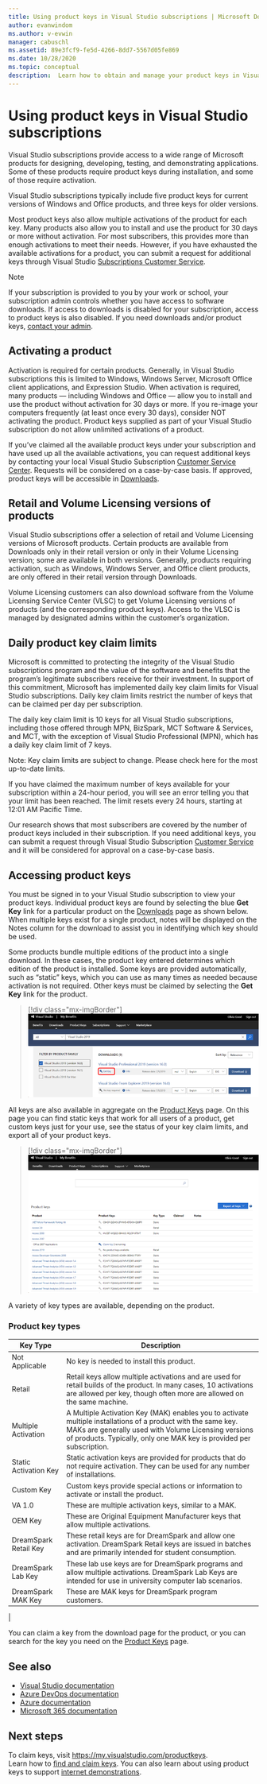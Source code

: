 ```yaml
---
title: Using product keys in Visual Studio subscriptions | Microsoft Docs
author: evanwindom
ms.author: v-evwin
manager: cabuschl
ms.assetid: 89e3fcf9-fe5d-4266-8dd7-5567d05fe869
ms.date: 10/28/2020
ms.topic: conceptual
description:  Learn how to obtain and manage your product keys in Visual Studio subscriptions.
---
```


# Using product keys in Visual Studio subscriptions

Visual Studio subscriptions provide access to a wide range of Microsoft products for designing, developing, testing, and demonstrating applications. Some of these products require product keys during installation, and some of those require activation.

Visual Studio subscriptions typically include five product keys for current versions of Windows and Office products, and three keys for older versions.

Most product keys also allow multiple activations of the product for each key.  Many products also allow you to install and use the product for 30 days or more without activation.  For most subscribers, this provides more than enough activations to meet their needs.  However, if you have exhausted the available activations for a product, you can submit a request for additional keys through Visual Studio [Subscriptions Customer Service](https://visualstudio.microsoft.com/subscriptions/support/).

> [!NOTE]
> If your subscription is provided to you by your work or school, your subscription admin controls whether you have access to software downloads.  If access to downloads is disabled for your subscription, access to product keys is also disabled.  If you need downloads and/or product keys, [contact your admin](contact-my-admin.md).

## Activating a product
Activation is required for certain products.  Generally, in Visual Studio subscriptions this is limited to Windows, Windows Server, Microsoft Office client applications, and Expression Studio. When activation is required, many products — including Windows and Office — allow you to install and use the product without activation for 30 days or more. If you re-image your computers frequently (at least once every 30 days), consider NOT activating the product. Product keys supplied as part of your Visual Studio subscription do not allow unlimited activations of a product.

If you’ve claimed all the available product keys under your subscription and have used up all the available activations, you can request additional keys by contacting your local Visual Studio Subscription [Customer Service Center](https://visualstudio.microsoft.com/subscriptions/support/). Requests will be considered on a case-by-case basis. If approved, product keys will be accessible in [Downloads](https://my.visualstudio.com/downloads).

## Retail and Volume Licensing versions of products
Visual Studio subscriptions offer a selection of retail and Volume Licensing versions of Microsoft products. Certain products are available from Downloads only in their retail version or only in their Volume Licensing version; some are available in both versions. Generally, products requiring activation, such as Windows, Windows Server, and Office client products, are only offered in their retail version through Downloads.

Volume Licensing customers can also download software from the Volume Licensing Service Center (VLSC) to get Volume Licensing versions of products (and the corresponding product keys).  Access to the VLSC is managed by designated admins within the customer’s organization.

## Daily product key claim limits
Microsoft is committed to protecting the integrity of the Visual Studio subscriptions program and the value of the software and benefits that the program’s legitimate subscribers receive for their investment. In support of this commitment, Microsoft has implemented daily key claim limits for Visual Studio subscriptions. Daily key claim limits restrict the number of keys that can be claimed per day per subscription.

The daily key claim limit is 10 keys for all Visual Studio subscriptions, including those offered through MPN, BizSpark, MCT Software & Services, and MCT, with the exception of Visual Studio Professional (MPN), which has a daily key claim limit of 7 keys.

Note: Key claim limits are subject to change. Please check here for the most up-to-date limits.

If you have claimed the maximum number of keys available for your subscription within a 24-hour period, you will see an error telling you that your limit has been reached. The limit resets every 24 hours, starting at 12:01 AM Pacific Time.

Our research shows that most subscribers are covered by the number of product keys included in their subscription. If you need additional keys, you can submit a request through Visual Studio Subscription [Customer Service](https://visualstudio.microsoft.com/subscriptions/support/) and it will be considered for approval on a case-by-case basis.

## Accessing product keys
You must be signed in to your Visual Studio subscription to view your product keys. Individual product keys are found by selecting the blue **Get Key** link for a particular product on the [Downloads](https://my.visualstudio.com/downloads) page as shown below.  When multiple keys exist for a single product, notes will be displayed on the Notes column for the download to assist you in identifying which key should be used.

Some products bundle multiple editions of the product into a single download. In these cases, the product key entered determines which edition of the product is installed.
Some keys are provided automatically, such as “static” keys, which you can use as many times as needed because activation is not required. Other keys must be claimed by selecting the **Get Key** link for the product.
> [!div class="mx-imgBorder"]
> ![Get Key from Downloads Page](_img/product-keys/download-get-key.png "Click Get Key to claim a key for the product you're downloading.")

All keys are also available in aggregate on the [Product Keys](https://my.visualstudio.com/productkeys?wt.mc_id=o~msft~docs) page. On this page you can find static keys that work for all users of a product, get custom keys just for your use, see the status of your key claim limits, and export all of your product keys. 

> [!div class="mx-imgBorder"]
> ![Product Keys Page](_img/product-keys/product-keys-page.png "The Product Keys page provides complete product key information for your specific subscription.")

A variety of key types are available, depending on the product.

### Product key types

|    Key Type           |    Description                                                                                                                                                                                                           |
|-------------------------------|------------------------------------------------------------------------------------------------------------------------------------------------------------------------------------------------------------------------------------------------------------|
|    Not Applicable                    |    No key is needed to install this product.                                                       |
|    Retail                     |    Retail keys allow multiple   activations and are used for retail builds of the product. In many cases, 10   activations are allowed per key, though often more are allowed on the same   machine.                                                       |
|    Multiple Activation        |    A Multiple   Activation Key (MAK) enables you to activate multiple installations of a   product with the same key. MAKs are generally used with Volume Licensing   versions of products. Typically, only one MAK key is provided per   subscription.    |
|    Static Activation   Key    |    Static activation   keys are provided for products that do not require activation. They can be   used for any number of installations.                                                                                                                  |
|    Custom Key                 |    Custom keys provide   special actions or information to activate or install the product.                                                                                                                                                                |
|    VA 1.0                     |    These are multiple   activation keys, similar to a MAK.                                                                                                                                                                                                 |
|    OEM Key                    |    These are Original   Equipment Manufacturer keys that allow multiple activations.                                                                                                                                                                       |
|    DreamSpark Retail   Key    |    These retail keys   are for DreamSpark and allow one activation. DreamSpark Retail keys are   issued in batches and are primarily intended for student consumption.                                                                                     |
|    DreamSpark Lab Key         |    These lab use keys   are for DreamSpark programs and allow multiple activations. DreamSpark Lab   Keys are intended for use in university computer lab scenarios.                                                                                       |
|    DreamSpark MAK Key         |    These are MAK keys   for DreamSpark program customers.                                                                                                                                                                                                  |
|

You can claim a key from the download page for the product, or you can search for the key you need on the [Product Keys](https://my.visualstudio.com/productkeys) page.

## See also
- [Visual Studio documentation](/visualstudio/)
- [Azure DevOps documentation](/azure/devops/)
- [Azure documentation](/azure/)
- [Microsoft 365 documentation](/microsoft-365/)

## Next steps
To claim keys, visit https://my.visualstudio.com/productkeys.  
Learn how to [find and claim keys](find-keys.md).
You can also learn about using product keys to support [internet demonstrations](internet-demos.md).